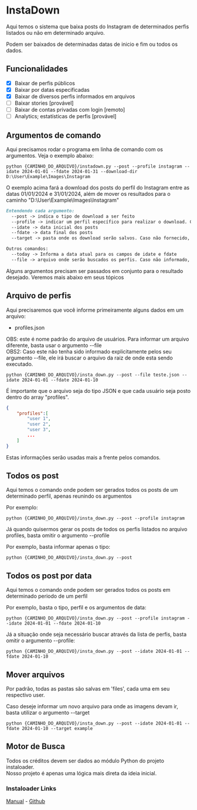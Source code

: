 # InstaDown

Aqui temos o sistema que baixa posts do Instagram de determinados perfis listados ou não em determinado arquivo.

Podem ser baixados de determinadas datas de inicio e fim ou todos os dados.

## Funcionalidades

- [x] Baixar de perfis públicos
- [x] Baixar por datas especificadas
- [x] Baixar de diversos perfis informados em arquivos
- [ ] Baixar stories [provável]
- [ ] Baixar de contas privadas com login [remoto]
- [ ] Analytics; estatísticas de perfis [provável]

## Argumentos de comando

Aqui precisamos rodar o programa em linha de comando com os argumentos. Veja o exemplo abaixo:
```Shell
python {CAMINHO_DO_ARQUIVO}/instadown.py --post --profile instagram --idate 2024-01-01 --fdate 2024-01-31 --download-dir D:\User\Example\Images\Instagram
```
O exemplo acima fará a download dos posts do perfil do Instagram entre as datas 01/01/2024 e 31/01/2024, além de mover os resultados para o caminho "D:\User\Example\Images\Instagram"
```MarkDown
Entendendo cada argumento:
  --post -> indica o tipo de download a ser feito 
  --profile -> indicar um perfil específico para realizar o download. Caso não informado, buscará do arquivo padrão
  --idate -> data inicial dos posts
  --fdate -> data final dos posts
  --target -> pasta onde os download serão salvos. Caso não fornecido, será usada a pasta padrão

Outros comandos:
  --today -> Informa a data atual para os campos de idate e fdate
  --file -> arquivo onde serão buscados os perfis. Caso não informado, será usado o arquivo padrão
```

Alguns argumentos precisam ser passados em conjunto para o resultado desejado. Veremos mais abaixo em seus tópicos

## Arquivo de perfis

Aqui precisaremos que você informe primeiramente alguns dados em um arquivo:
* profiles.json
  
OBS: este é nome padrão do arquivo de usuários. Para informar um arquivo diferente, basta usar o argumento --file  
OBS2: Caso este não tenha sido informado explicitamente pelos seu argumento --file, ele irá buscar o arquivo da raiz de onde esta sendo executado.
```Shell
python {CAMINHO_DO_ARQUIVO}/insta_down.py --post --file teste.json --idate 2024-01-01 --fdate 2024-01-10
```

É importante que o arquivo seja do tipo JSON e que cada usuário seja posto dentro do array "profiles".

```Json
{
    "profiles":[
        "user 1",
        "user 2",
        "user 3",
        ...
    ]
}
```

Estas informações serão usadas mais a frente pelos comandos.

## Todos os post

Aqui temos o comando onde podem ser gerados todos os posts de um determinado perfil, apenas reunindo os argumentos

Por exemplo:
```Shell
python {CAMINHO_DO_ARQUIVO}/insta_down.py --post --profile instagram
```

Já quando quisermos gerar os posts de todos os perfis listados no arquivo profiles, basta omitir o argumento --profile

Por exemplo, basta informar apenas o tipo:
```Shell
python {CAMINHO_DO_ARQUIVO}/insta_down.py --post
```

## Todos os post por data

Aqui temos o comando onde podem ser gerados todos os posts em determinado periodo de um perfil

Por exemplo, basta o tipo, perfil e os argumentos de data:
```Shell
python {CAMINHO_DO_ARQUIVO}/insta_down.py --post --profile instagram --idate 2024-01-01 --fdate 2024-01-10
```

Já a situação onde seja necessário buscar através da lista de perfis, basta omitir o argumento --profile:
```Shell
python {CAMINHO_DO_ARQUIVO}/insta_down.py --post --idate 2024-01-01 --fdate 2024-01-10
```

## Mover arquivos

Por padrão, todas as pastas são salvas em 'files', cada uma em seu respectivo user.

Caso deseje informar um novo arquivo para onde as imagens devam ir, basta utilizar o argumento --target
```Shell
python {CAMINHO_DO_ARQUIVO}/insta_down.py --post --idate 2024-01-01 --fdate 2024-01-10 --target example
```
## Motor de Busca

Todos os créditos devem ser dados ao módulo Python do projeto instaloader.  
Nosso projeto é apenas uma lógica mais direta da ideia inicial.
### Instaloader Links
[Manual](https://instaloader.github.io/) - 
[Github](https://github.com/instaloader/instaloader)